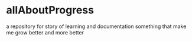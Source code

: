 # allAboutProgress
a repository for story of learning and documentation something that make me grow better and more better
